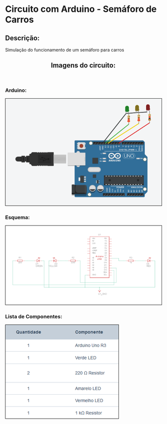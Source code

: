 # Circuito com Arduino - Semáforo de Carros

##  Descrição:

<p>Simulação do funcionamento de um semáforo para carros</p>

<h2 align="center">Imagens do circuito:</h2><br>

<h3>
   Arduino: 
    <p>
        <img alt="Semáforo de Carros - simulação" src="semaforo-carros.png" style="border: 1px solid #000">
    </p>
</h3>

<h3>
    Esquema:
    <p>
        <img alt="Visão Esquemática" src="esquemaSemaforoCarros.png" style="border: 1px solid #000">
    </p>
</h3>



<h3>
    Lista de Componentes:
    <p>
        <img alt="Lista de componentes" src="listaComponentes.png" style="border: 1px solid #000">
    </p>
</h3>











